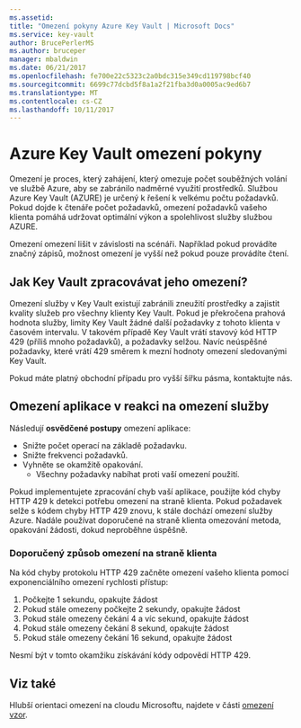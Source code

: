 ```yaml
---
ms.assetid: 
title: "Omezení pokyny Azure Key Vault | Microsoft Docs"
ms.service: key-vault
author: BrucePerlerMS
ms.author: bruceper
manager: mbaldwin
ms.date: 06/21/2017
ms.openlocfilehash: fe700e22c5323c2a0bdc315e349cd119798bcf40
ms.sourcegitcommit: 6699c77dcbd5f8a1a2f21fba3d0a0005ac9ed6b7
ms.translationtype: MT
ms.contentlocale: cs-CZ
ms.lasthandoff: 10/11/2017
---
```

# <a name="azure-key-vault-throttling-guidance"></a>Azure Key Vault omezení pokyny

Omezení je proces, který zahájení, který omezuje počet souběžných volání ve službě Azure, aby se zabránilo nadměrné využití prostředků. Službou Azure Key Vault (AZURE) je určený k řešení k velkému počtu požadavků. Pokud dojde k čtenáře počet požadavků, omezení požadavků vašeho klienta pomáhá udržovat optimální výkon a spolehlivost služby službou AZURE.

Omezení omezení lišit v závislosti na scénáři. Například pokud provádíte značný zápisů, možnost omezení je vyšší než pokud pouze provádíte čtení.

## <a name="how-does-key-vault-handle-its-limits"></a>Jak Key Vault zpracovávat jeho omezení?

Omezení služby v Key Vault existují zabránili zneužití prostředky a zajistit kvality služeb pro všechny klienty Key Vault. Pokud je překročena prahová hodnota služby, limity Key Vault žádné další požadavky z tohoto klienta v časovém intervalu. V takovém případě Key Vault vrátí stavový kód HTTP 429 (příliš mnoho požadavků), a požadavky selžou. Navíc neúspěšné požadavky, které vrátí 429 směrem k mezní hodnoty omezení sledovanými Key Vault. 

Pokud máte platný obchodní případu pro vyšší šířku pásma, kontaktujte nás.


## <a name="how-to-throttle-your-app-in-response-to-service-limits"></a>Omezení aplikace v reakci na omezení služby

Následují **osvědčené postupy** omezení aplikace:
- Snižte počet operací na základě požadavku.
- Snižte frekvenci požadavků.
- Vyhněte se okamžitě opakování. 
    - Všechny požadavky nabíhat proti vaší omezení použití.

Pokud implementujete zpracování chyb vaší aplikace, použijte kód chyby HTTP 429 k detekci potřebu omezení na straně klienta. Pokud požadavek selže s kódem chyby HTTP 429 znovu, k stále dochází omezení služby Azure. Nadále používat doporučené na straně klienta omezování metoda, opakování žádosti, dokud neproběhne úspěšně.

### <a name="recommended-client-side-throttling-method"></a>Doporučený způsob omezení na straně klienta

Na kód chyby protokolu HTTP 429 začněte omezení vašeho klienta pomocí exponenciálního omezení rychlosti přístup:

1. Počkejte 1 sekundu, opakujte žádost
2. Pokud stále omezeny počkejte 2 sekundy, opakujte žádost
3. Pokud stále omezeny čekání 4 a víc sekund, opakujte žádost
4. Pokud stále omezeny čekání 8 sekund, opakujte žádost
5. Pokud stále omezeny čekání 16 sekund, opakujte žádost

Nesmí být v tomto okamžiku získávání kódy odpovědí HTTP 429.

## <a name="see-also"></a>Viz také

Hlubší orientaci omezení na cloudu Microsoftu, najdete v části [omezení vzor](https://docs.microsoft.com/azure/architecture/patterns/throttling).

